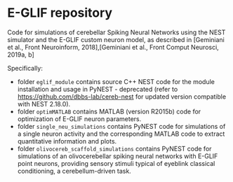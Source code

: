 # E-GLIF repository

Code for simulations of cerebellar Spiking Neural Networks using the NEST simulator and the E-GLIF custom neuron model, as described in [Geminiani et al., Front Neuroinform, 2018],[Geminiani et al., Front Comput Neurosci, 2019a, b]

Specifically:
* folder `eglif_module` contains source C++ NEST code for the module installation and usage in PyNEST - deprecated (refer to https://github.com/dbbs-lab/cereb-nest for updated version compatible with NEST 2.18.0).
* folder `optimMATLAB` contains MATLAB (version R2015b) code for optimization of E-GLIF neuron parameters.
* folder `single_neu_simulations` contains PyNEST code for simulations of a single neuron activity and the corresponding MATLAB code to extract quantitative information and plots.
* folder `olivocereb_scaffold_simulations` contains PyNEST code for simulations of an olivocerebellar spiking neural networks with E-GLIF point neurons, providing sensory stimuli typical of eyeblink classical conditioning, a cerebellum-driven task.

